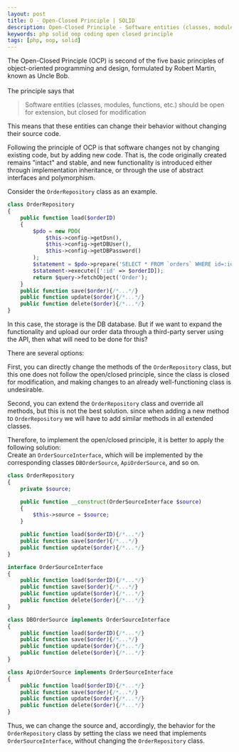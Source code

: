 ```yaml
---
layout: post
title: O - Open-Closed Principle | SOLID
description: Open-Closed Principle - Software entities (classes, modules, functions, etc.) should be open for extension, but closed for modification
keywords: php solid oop coding open closed principle
tags: [php, oop, solid]
---
```


The Open-Closed Principle (OCP) is second of the five basic principles of object-oriented programming and 
design, formulated by Robert Martin, known as Uncle Bob.
<br><br>
The principle says that
>Software entities (classes, modules, functions, etc.) should be open for extension, but closed for modification

This means that these entities can change their behavior without changing their source code.

Following the principle of OCP is that software changes not by changing existing code, but by adding new code.
That is, the code originally created remains "intact" and stable, and new functionality is introduced either through
implementation inheritance, or through the use of abstract interfaces and polymorphism.

Consider the `OrderRepository` class as an example.
```php
class OrderRepository
{
    public function load($orderID)
    {
        $pdo = new PDO(
            $this->config->getDsn(),
            $this->config->getDBUser(),
            $this->config->getDBPassword()
        );
        $statement = $pdo->prepare('SELECT * FROM `orders` WHERE id=:id');
        $statement->execute([':id' => $orderID]);
        return $query->fetchObject('Order');	
    }
    public function save($order){/*...*/}
    public function update($order){/*...*/}
    public function delete($order){/*...*/}
}
```
In this case, the storage is the DB database. But if we want to expand the functionality and upload our order data through a third-party server using the API, then what will need to be done for this?

There are several options:

First, you can directly change the methods of the `OrderRepository` class, but this one does not follow the open/closed principle, since the class is closed for modification, and making changes to an already well-functioning class is undesirable.

Second, you can extend the `OrderRepository` class and override all methods, but this is not the best solution.
since when adding a new method to `OrderRepository` we will have to add similar methods in all extended classes.

Therefore, to implement the open/closed principle, it is better to apply the following solution:
<br>
Create an `OrderSourceInterface`, which will be implemented by the corresponding classes `DBOrderSource`, `ApiOrderSource`, and so on.

```php
class OrderRepository
{
    private $source;

    public function __construct(OrderSourceInterface $source)
    {
        $this->source = $source;
    }

    public function load($orderID){/*...*/}
    public function save($order){/*...*/}
    public function update($order){/*...*/}
}

interface OrderSourceInterface
{
    public function load($orderID){/*...*/}
    public function save($order){/*...*/}
    public function update($order){/*...*/}
    public function delete($order){/*...*/}
}

class DBOrderSource implements OrderSourceInterface
{
    public function load($orderID){/*...*/}
    public function save($order){/*...*/}
    public function update($order){/*...*/}
    public function delete($order){/*...*/}
}

class ApiOrderSource implements OrderSourceInterface
{
    public function load($orderID){/*...*/}
    public function save($order){/*...*/}
    public function update($order){/*...*/}
    public function delete($order){/*...*/}
}
```

Thus, we can change the source and, accordingly, the behavior for the `OrderRepository` class by setting the class we need
that implements `OrderSourceInterface`, without changing the `OrderRepository` class.